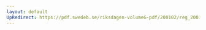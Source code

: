 ```yaml
---
layout: default
UpRedirect: https://pdf.swedeb.se/riksdagen-volumeG-pdf/200102/reg_200102/reg_200102_0125.pdf
---
```

